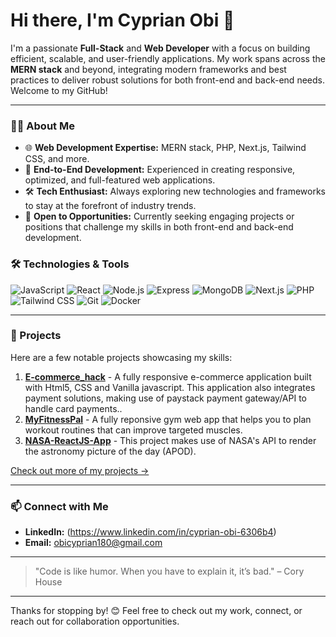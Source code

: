 # Hi there, I'm Cyprian Obi 👋

I'm a passionate **Full-Stack** and **Web Developer** with a focus on building efficient, scalable, and user-friendly applications. My work spans across the **MERN stack** and beyond, integrating modern frameworks and best practices to deliver robust solutions for both front-end and back-end needs. Welcome to my GitHub!

---

### 👨‍💻 About Me

- 🌐 **Web Development Expertise:** MERN stack, PHP, Next.js, Tailwind CSS, and more.
- 🚀 **End-to-End Development:** Experienced in creating responsive, optimized, and full-featured web applications.
- 🛠️ **Tech Enthusiast:** Always exploring new technologies and frameworks to stay at the forefront of industry trends.
- 💼 **Open to Opportunities:** Currently seeking engaging projects or positions that challenge my skills in both front-end and back-end development.

### 🛠️ Technologies & Tools

![JavaScript](https://img.shields.io/badge/JavaScript-F7DF1E?logo=javascript&logoColor=black&style=flat-square)
![React](https://img.shields.io/badge/React-61DAFB?logo=react&logoColor=white&style=flat-square)
![Node.js](https://img.shields.io/badge/Node.js-339933?logo=node.js&logoColor=white&style=flat-square)
![Express](https://img.shields.io/badge/Express-000000?logo=express&logoColor=white&style=flat-square)
![MongoDB](https://img.shields.io/badge/MongoDB-47A248?logo=mongodb&logoColor=white&style=flat-square)
![Next.js](https://img.shields.io/badge/Next.js-000000?logo=next.js&logoColor=white&style=flat-square)
![PHP](https://img.shields.io/badge/PHP-777BB4?logo=php&logoColor=white&style=flat-square)
![Tailwind CSS](https://img.shields.io/badge/Tailwind_CSS-38B2AC?logo=tailwind-css&logoColor=white&style=flat-square)
![Git](https://img.shields.io/badge/Git-F05032?logo=git&logoColor=white&style=flat-square)
![Docker](https://img.shields.io/badge/Docker-2496ED?logo=docker&logoColor=white&style=flat-square)

---

### 🌟 Projects

Here are a few notable projects showcasing my skills:

1. **[E-commerce_hack](https://github.com/obinesto/E-commerce_hack)** - A fully responsive e-commerce application built with Html5, CSS and Vanilla javascript.
This application also integrates payment solutions, making use of paystack payment gateway/API to handle card payments..
2. **[MyFitnessPal](https://github.com/obinesto/MyFitnessPal)** - A fully reponsive gym web app that helps you to plan workout routines that can improve targeted muscles.
3. **[NASA-ReactJS-App](https://github.com/obinesto/NASA-ReactJS-App)** - This project makes use of NASA's API to render the astronomy picture of the day (APOD).

[Check out more of my projects →](https://github.com/obinesto?tab=repositories)

---

### 📫 Connect with Me

- **LinkedIn:** (https://www.linkedin.com/in/cyprian-obi-6306b4)
- **Email:** [obicyprian180@gmail.com](mailto:obicyprian180@gmail.com)

---

> "Code is like humor. When you have to explain it, it’s bad." – Cory House

---

Thanks for stopping by! 😊 Feel free to check out my work, connect, or reach out for collaboration opportunities.
